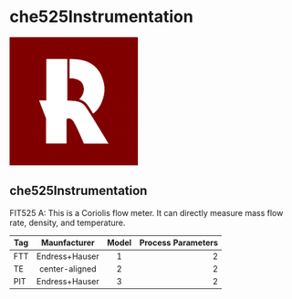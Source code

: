 # che525Instrumentation
![RHIT Logo](https://raw.githubusercontent.com/henthornlab/ProcessAnalytics/master/RHITlogo.png)
## che525Instrumentation
FIT525 A: This is a Coriolis flow meter. It can directly measure mass flow rate, density, and temperature.

Tag | Maunfacturer | Model | Process Parameters
---|:---:|:---: |---:
FTT |Endress+Hauser|1 |2
TE |center-aligned|2 |2
PIT |Endress+Hauser|3 |2
